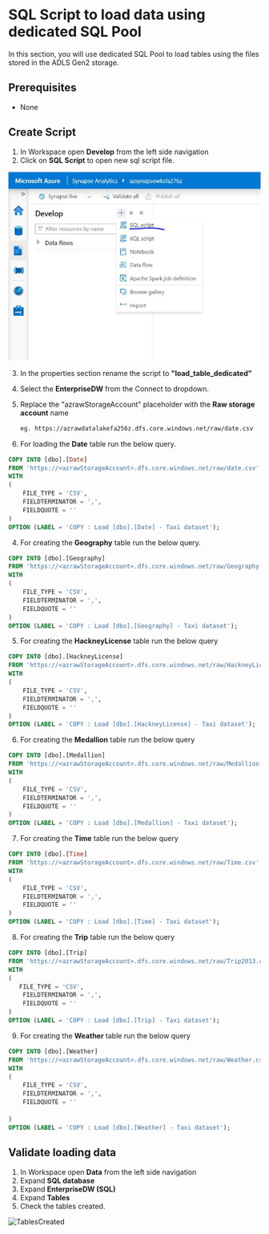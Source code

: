 # SQL Script to load data using dedicated SQL Pool

In this section, you will use dedicated SQL Pool to load tables using the files stored in the ADLS Gen2 storage.

## Prerequisites

- None 


## Create Script

1. In Workspace open **Develop** from the left side navigation
2. Click on  **SQL Script** to open new sql script file.

![openSQLScript](./assets/1_openSQLScript.JPG "Select resource groups")

3. In the properties section rename the script to **"load_table_dedicated"**
4. Select the **EnterpriseDW** from the Connect to dropdown.
5. Replace the "azrawStorageAccount" placeholder with the **Raw storage account** name

    ```sh
    eg. https://azrawdatalakefa256z.dfs.core.windows.net/raw/date.csv
    ```
	
6. For loading the **Date** table run the below query.

``` sql
COPY INTO [dbo].[Date]
FROM 'https://<azrawStorageAccount>.dfs.core.windows.net/raw/date.csv'
WITH
(
    FILE_TYPE = 'CSV',
	FIELDTERMINATOR = ',',
	FIELDQUOTE = ''
)
OPTION (LABEL = 'COPY : Load [dbo].[Date] - Taxi dataset');

```
4.  For creating the **Geography** table run the below query.

``` sql
COPY INTO [dbo].[Geography]
FROM 'https://<azrawStorageAccount>.dfs.core.windows.net/raw/Geography.csv'
WITH
(
    FILE_TYPE = 'CSV',
	FIELDTERMINATOR = ',',
	FIELDQUOTE = ''
)
OPTION (LABEL = 'COPY : Load [dbo].[Geography] - Taxi dataset');
```
5. For creating the **HackneyLicense** table run the below query

``` sql
COPY INTO [dbo].[HackneyLicense]
FROM 'https://<azrawStorageAccount>.dfs.core.windows.net/raw/HackneyLicense.csv'
WITH
(
    FILE_TYPE = 'CSV',
	FIELDTERMINATOR = ',',
	FIELDQUOTE = ''
)
OPTION (LABEL = 'COPY : Load [dbo].[HackneyLicense] - Taxi dataset');
```
6. For creating the **Medallion** table run the below query

``` sql
COPY INTO [dbo].[Medallion]
FROM 'https://<azrawStorageAccount>.dfs.core.windows.net/raw/Medallion.csv'
WITH
(
    FILE_TYPE = 'CSV',
	FIELDTERMINATOR = ',',
	FIELDQUOTE = ''
)
OPTION (LABEL = 'COPY : Load [dbo].[Medallion] - Taxi dataset');
```
7. For creating the **Time** table run the below query

``` sql
COPY INTO [dbo].[Time]
FROM 'https://<azrawStorageAccount>.dfs.core.windows.net/raw/Time.csv'
WITH
(
    FILE_TYPE = 'CSV',
	FIELDTERMINATOR = ',',
	FIELDQUOTE = ''
)
OPTION (LABEL = 'COPY : Load [dbo].[Time] - Taxi dataset');
```
8. For creating the **Trip** table run the below query

``` sql
COPY INTO [dbo].[Trip]
FROM 'https://<azrawStorageAccount>.dfs.core.windows.net/raw/Trip2013.csv'
WITH
(
   FILE_TYPE = 'CSV',
	FIELDTERMINATOR = ',',
	FIELDQUOTE = ''
)
OPTION (LABEL = 'COPY : Load [dbo].[Trip] - Taxi dataset');
```
9. For creating the **Weather** table run the below query

``` sql
COPY INTO [dbo].[Weather]
FROM 'https://<azrawStorageAccount>.dfs.core.windows.net/raw/Weather.csv'
WITH
(
    FILE_TYPE = 'CSV',
	FIELDTERMINATOR = ',',
	FIELDQUOTE = ''
	
)
OPTION (LABEL = 'COPY : Load [dbo].[Weather] - Taxi dataset');
```

## Validate loading data

1. In Workspace open **Data** from the left side navigation
2. Expand **SQL database**
3. Expand **EnterpriseDW (SQL)**
4. Expand **Tables**
5. Check the tables created.

![TablesCreated](./assets/2_validateTablesCreated.JPG "Select resource groups")
